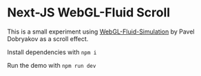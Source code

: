 # Next-JS WebGL-Fluid Scroll

This is a small experiment using [WebGL-Fluid-Simulation](https://github.com/PavelDoGreat/WebGL-Fluid-Simulation) by Pavel Dobryakov as a scroll effect.

Install dependencies with `npm i`

Run the demo with `npm run dev`
